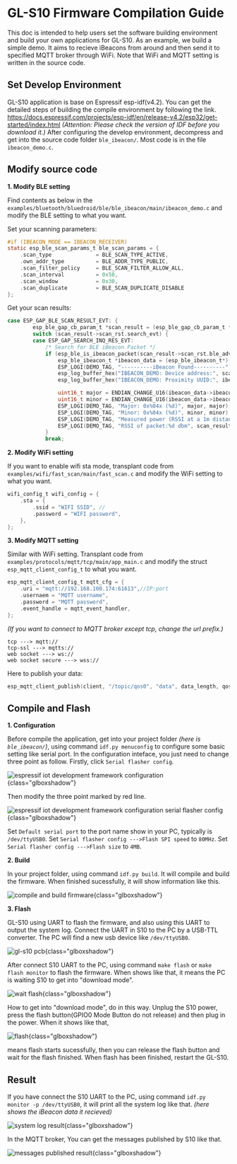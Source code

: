 # GL-S10 Firmware Compilation Guide

This doc is intended to help users set the software building environment and build your own applications for GL-S10.
 As an example, we build a simple demo. It  aims to recieve iBeacons from around and then send it to specified MQTT  broker through WiFi. Note that WiFi and MQTT setting is written in the  source code.

## Set Develop Environment

GL-S10 application is base on Espressif esp-idf(v4.2). You can get  the detailed steps of building the compile environment by following the  link. https://docs.espressif.com/projects/esp-idf/en/release-v4.2/esp32/get-started/index.html *(Attention: Please check the version of IDF before you download it.)* After configuring the develop environment, decompress and get into the source code folder `ble_ibeacon/`. Most code is in the file `ibeacon_demo.c`.

## Modify source code

**1. Modify BLE setting**

Find contents as below in the `examples/bluetooth/bluedroid/ble/ble_ibeacon/main/ibeacon_demo.c` and modify the BLE setting to what you want.

Set your scanning parameters:

```c
#if (IBEACON_MODE == IBEACON_RECEIVER)
static esp_ble_scan_params_t ble_scan_params = {
    .scan_type              = BLE_SCAN_TYPE_ACTIVE,
    .own_addr_type          = BLE_ADDR_TYPE_PUBLIC,
    .scan_filter_policy     = BLE_SCAN_FILTER_ALLOW_ALL,
    .scan_interval          = 0x50,
    .scan_window            = 0x30,
    .scan_duplicate         = BLE_SCAN_DUPLICATE_DISABLE
};
```

Get your scan results:

```c
case ESP_GAP_BLE_SCAN_RESULT_EVT: {
        esp_ble_gap_cb_param_t *scan_result = (esp_ble_gap_cb_param_t *)param;
        switch (scan_result->scan_rst.search_evt) {
        case ESP_GAP_SEARCH_INQ_RES_EVT:
            /* Search for BLE iBeacon Packet */
            if (esp_ble_is_ibeacon_packet(scan_result->scan_rst.ble_adv, scan_result->scan_rst.adv_data_len)){
                esp_ble_ibeacon_t *ibeacon_data = (esp_ble_ibeacon_t*)(scan_result->scan_rst.ble_adv);
                ESP_LOGI(DEMO_TAG, "----------iBeacon Found----------");
                esp_log_buffer_hex("IBEACON_DEMO: Device address:", scan_result->scan_rst.bda, ESP_BD_ADDR_LEN );
                esp_log_buffer_hex("IBEACON_DEMO: Proximity UUID:", ibeacon_data->ibeacon_vendor.proximity_uuid, ESP_UUID_LEN_128);

                uint16_t major = ENDIAN_CHANGE_U16(ibeacon_data->ibeacon_vendor.major);
                uint16_t minor = ENDIAN_CHANGE_U16(ibeacon_data->ibeacon_vendor.minor);
                ESP_LOGI(DEMO_TAG, "Major: 0x%04x (%d)", major, major);
                ESP_LOGI(DEMO_TAG, "Minor: 0x%04x (%d)", minor, minor);
                ESP_LOGI(DEMO_TAG, "Measured power (RSSI at a 1m distance):%d dbm", ibeacon_data->ibeacon_vendor.measured_power);
                ESP_LOGI(DEMO_TAG, "RSSI of packet:%d dbm", scan_result->scan_rst.rssi);
            }
            break;
```

**2. Modify WiFi setting**

If you want to enable wifi sta mode, transplant code from `examples/wifi/fast_scan/main/fast_scan.c` and modify the WiFi setting to what you want.

```c
wifi_config_t wifi_config = {
    .sta = {
        .ssid = "WIFI SSID", //
        .password = "WIFI password",
    },
};
```

**3. Modify MQTT setting**

Similar with WiFi setting. Transplant code from `examples/protocols/mqtt/tcp/main/app_main.c` and modify the struct `esp_mqtt_client_config_t` to what you want.

```c
esp_mqtt_client_config_t mqtt_cfg = {
    .uri = "mqtt://192.168.100.174:61613",//IP:port
    .usernaem = "MQTT username",
    .password = "MQTT password",
    .event_handle = mqtt_event_handler,
};
```

*(If you want to connect to MQTT broker except tcp, change the url prefix.)*

```
tcp ---> mqtt://
tcp-ssl ---> mqtts://
web socket ---> ws://
web socket secure ---> wss://
```

Here to publish your data:

```c
esp_mqtt_client_publish(client, "/topic/qos0", "data", data_length, qos, retain);
```

## Compile and Flash

**1. Configuration**

Before compile the application, get into your project folder *(here is `ble_ibeacon/`)*, using command `idf.py menuconfig` to configure some basic setting like serial port.
 In the configuration inteface, you just need to change three point as follow.
 Firstly, click `Serial flasher config`.

![espressif iot development framework configuration](https://static.gl-inet.com/docs/router/en/3/setup/gl-s10/Serial_flasher_config.png){class="glboxshadow"}

Then modify the three point marked by red line.

![espressif iot development framework configuration serial flasher config](https://static.gl-inet.com/docs/router/en/3/setup/gl-s10/Serial_flasher_mode.png){class="glboxshadow"}

Set `Default serial port` to the port name show in your PC, typically is `/dev/ttyUSB0`.
Set `Serial flasher config --->Flash SPI speed` to `80MHz`.
Set `Serial flasher config --->Flash size` to `4MB`.

**2. Build**

In your project folder, using command `idf.py build`. It will compile and build the firmware. When finished sucessfully, it will show information like this.

![compile and build firmware](https://static.gl-inet.com/docs/router/en/3/setup/gl-s10/build.png){class="glboxshadow"}

**3. Flash**

GL-S10 using UART to flash the firmware, and also using this UART to output the system log. Connect the UART in S10 to the PC by a USB-TTL converter. The PC will find a new usb device like `/dev/ttyUSB0`. 

![gl-s10 pcb](https://static.gl-inet.com/docs/router/en/3/specification/gl-s10/gl-s10-pinout.jpg){class="glboxshadow"}

After connect S10 UART to the PC, using command `make flash` or `make flash monitor` to flash the firmware. When shows like that, it means the PC is waiting S10 to get into "download mode".

![wait flash](https://static.gl-inet.com/docs/router/en/3/setup/gl-s10/flash.png){class="glboxshadow"}

How to get into "download mode", do in this way. Unplug the S10 power, press the flash button(GPIO0 Mode Button do not release) and then plug in the power. When it shows like that,

![flash](https://static.gl-inet.com/docs/router/en/3/setup/gl-s10/flash_result.png){class="glboxshadow"}

means flash starts sucessfully, then you can release the flash button and wait for the flash finished.
When flash has been finished, restart the GL-S10.

## Result

If you have connect the S10 UART to the PC, using command `idf.py monitor -p /dev/ttyUSB0`, it will print all the system log like that. *(here shows the iBeacon data it recieved)*

![system log result](https://static.gl-inet.com/docs/router/en/3/setup/gl-s10/system_log_result.png){class="glboxshadow"}

In the MQTT broker, You can get the messages published by S10 like that.

![messages published result](https://static.gl-inet.com/docs/router/en/3/setup/gl-s10/messages_published_result.png){class="glboxshadow"}